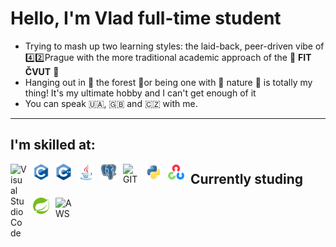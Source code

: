      

# Hello, I'm Vlad full-time student

- Trying to mash up two learning styles: the laid-back, peer-driven vibe of 4️⃣2️⃣Prague with the more traditional academic approach of the 👾 **FIT** **ČVUT** 👾
- Hanging out in 🌳 the forest 🌲or being one with  🦆 nature 🦔 is totally my thing! It's my ultimate hobby and I can't get enough of it 
- You can speak 🇺🇦, 🇬🇧 and 🇨🇿 with me. 

---

## I'm skilled at:

<img align="left" alt="Visual Studio Code" width="26px" src="https://cdn.jsdelivr.net/gh/devicons/devicon/icons/vscode/vscode-original.svg" style="padding-right:10px;" />
<img align="left" alt="C-lang" width="26px" src="https://raw.githubusercontent.com/devicons/devicon/1119b9f84c0290e0f0b38982099a2bd027a48bf1/icons/c/c-original.svg" style="padding-right:10px;" />
<img align="left" alt="C++" width="26px" src="https://raw.githubusercontent.com/devicons/devicon/1119b9f84c0290e0f0b38982099a2bd027a48bf1/icons/cplusplus/cplusplus-original.svg" style="padding-right:10px;" />
<img align="left" alt="Java" width="26px" src="https://raw.githubusercontent.com/devicons/devicon/1119b9f84c0290e0f0b38982099a2bd027a48bf1/icons/java/java-original.svg" style="padding-right:10px;" />
<img align="left" alt="PostgreSQL" width="26px" src="https://raw.githubusercontent.com/devicons/devicon/1119b9f84c0290e0f0b38982099a2bd027a48bf1/icons/postgresql/postgresql-original.svg" style="padding-right:10px;" />
<img align="left" alt="GIT" width="26px" src="https://git-scm.com/images/logos/downloads/Git-Icon-1788C.png" style="padding-right:10px;" />
<img align="left" alt="Python" width="26px" src="https://raw.githubusercontent.com/devicons/devicon/1119b9f84c0290e0f0b38982099a2bd027a48bf1/icons/python/python-original.svg" style="padding-right:10px;" />
<img align="left" alt="OpenCV" width="26px" src="https://raw.githubusercontent.com/devicons/devicon/1119b9f84c0290e0f0b38982099a2bd027a48bf1/icons/opencv/opencv-original.svg" style="padding-right:10px;" />


## Currently studing

<img align="left" alt="Spring" width="26px" src="https://raw.githubusercontent.com/devicons/devicon/1119b9f84c0290e0f0b38982099a2bd027a48bf1/icons/spring/spring-original.svg" style="padding-right:10px;" />

<img align="left" alt="AWS" width="26px" src="https://upload.wikimedia.org/wikipedia/commons/thumb/9/93/Amazon_Web_Services_Logo.svg/2560px-Amazon_Web_Services_Logo.svg.png" style="padding-right:10px;" />



